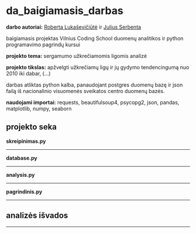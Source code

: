 # da_baigiamasis_darbas

**darbo autoriai:** [Roberta Lukaševičiūtė](https://github.com/rchyvas) ir [Julius Serbenta](https://github.com/Julius0991)

baigiamasis projektas Vilnius Coding School duomenų analitikos ir python programavimo pagrindų kursui

**projekto tema:** sergamumo užkrečiamomis ligomis analizė

**projekto tikslas:** apžvelgti užkrečiamų ligų ir jų gydymo tendencingumą nuo 2010 iki dabar, (...)

darbas atliktas python kalba, panaudojant postgres duomenų bazę ir json failą iš nacionalinio visuomenės sveikatos centro duomenų bazės.

**naudojami importai:** requests, beautifulsoup4, psycopg2, json, pandas, matplotlib, numpy, seaborn

## projekto seka

**skreipinimas.py**

-------------------

**database.py**

-------------------

**analysis.py**

-------------------

**pagrindinis.py**

-------------------

## analizės išvados

-------------------
